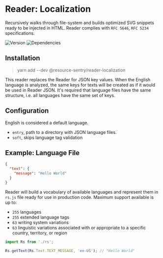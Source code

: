 # Reader: Localization

Recursively walks through file-system and builds optimized SVG snippets ready to be injected in HTML.
Reader complies with `RFC 5646`, `RFC 5234` specifications.

![Version](https://img.shields.io/npm/v/@resource-sentry/reader-localization.svg)
![Dependencies](https://david-dm.org/resource-sentry/reader-localization.svg)

## Installation

> yarn add --dev @resource-sentry/reader-localization

This reader replaces the Reader for JSON key values.
When the English language is analyzed, the same keys for texts will be created as if it would be used in Reader JSON.
It's required that language files have the same structure, i.e. all languages have the same set of keys.

## Configuration

English is considered a default language.

- `entry`, path to a directory with JSON language files.
- `soft`, skips language tag validation

## Example: Language File

```json
{
  "text": {
    "message": "Hello World"
  }
}
```

Reader will build a vocabulary of available languages and represent them in `rs.js` file ready for use in production code.
Maximum support available is up to:

- `255` languages
- `255` extended language tags
- `63` writing system variations
- `63` linguistic variations associated with or appropriate to a specific country, territory, or region

```javascript
import Rs from './rs';

Rs.getText(Rs.Text.TEXT_MESSAGE, 'en-US'); // "Hello World"
```
